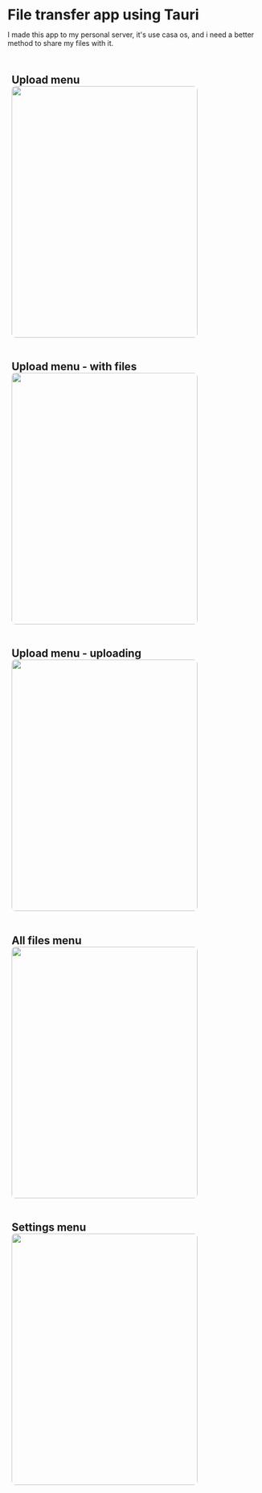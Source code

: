 # File transfer app using Tauri

I made this app to my personal server, it's use casa os, and i need a better method to share my files with it.

<div style=" 
    width:100%;
     display:flex;
     flex-wrap:wrap;
     flex-direction:column;
     gap:1rem;
     padding:0.5rem;
    ">
    <div>
        <h2>Upload menu</h2>
        <img src="https://github.com/androsgithub/file-transfer-tauri-app/assets/145170240/043b64f2-595f-4886-bd14-a35b1f0d1feb" style="border-radius:.5rem;
    width:370px;
    height:500px;
    object-fit: cover"/>
    </div>
    <div>
        <h2>Upload menu - with files</h2>
        <img src="https://github.com/androsgithub/file-transfer-tauri-app/assets/145170240/4057d2b6-fddd-45cd-a7af-8ffbea7f86bf" style="border-radius:.5rem;
    width:370px;
    height:500px;
    object-fit: cover"/>
    </div>
    <div>
        <h2>Upload menu - uploading</h2>
        <img src="https://github.com/androsgithub/file-transfer-tauri-app/assets/145170240/df6456bc-a993-411e-80b3-07046321a4de" style="border-radius:.5rem;
    width:370px;
    height:500px;
    object-fit: cover"/>
    </div>
    <div>
        <h2>All files menu</h2>
        <img src="https://github.com/androsgithub/file-transfer-tauri-app/assets/145170240/05e11708-6460-4d27-b45d-aec892255ab7" style="border-radius:.5rem;
    width:370px;
    height:500px;
    object-fit: cover"/>
    </div>
    <div>
        <h2>Settings menu</h2>
        <img src="https://github.com/androsgithub/file-transfer-tauri-app/assets/145170240/8e301ca0-8cea-4c14-bf5b-a9f8f049719c" style="border-radius:.5rem;
    width:370px;
    height:500px;
    object-fit: cover"/>
    </div>
</div>


<style>
*{
    padding:0;
    margin:0;
}
 .div{
     width:100%;
     display:flex;
     flex-wrap:wrap;
     flex-direction:column;
     gap:1rem;
     padding:0.5rem;
   
 }
 .div img{
    border-radius:.5rem;
    width:370px;
    height:500px;
    object-fit: cover
}
.div h2{
    width:100%;
}
</style>
